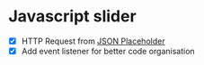 # Javascript slider
- [x] HTTP Request from [JSON Placeholder](https://jsonplaceholder.typicode.com)
- [x] Add event listener for better code organisation